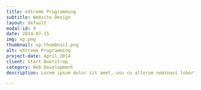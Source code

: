 ```yaml
---
title: eXtreme Programming
subtitle: Website Design
layout: default
modal-id: 4
date: 2014-07-15
img: xp.png
thumbnail: xp-thumbnail.png
alt: eXtreme Programming
project-date: April 2014
client: Start Bootstrap
category: Web Development
description: Lorem ipsum dolor sit amet, usu cu alterum nominavi lobortis. At duo novum diceret. Tantas apeirian vix et, usu sanctus postulant inciderint ut, populo diceret necessitatibus in vim. Cu eum dicam feugiat noluisse.

---
```

